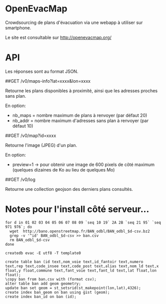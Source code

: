 # OpenEvacMap

Crowdsourcing de plans d'évacuation via une webapp à utiliser sur smartphone.

Le site est consultable sur http://openevacmap.org/

# API

Les réponses sont au format JSON.

##GET /v0/maps-info?lat=xxxx&lon=xxxx

Retourne les plans disponibles à proximité, ainsi que les adresses proches sans plan.

En option:
- nb_maps = nombre maximum de plans à renvoyer (par défaut 20)
- nb_addr = nombre maximum d'adresses sans plan à renvoyer (par défaut 10)

##GET /v0/map?id=xxxx

Retourne l'image (JPEG) d'un plan.

En option:
- preview=1 -> pour obtenir une image de 600 pixels de côté maximum (quelques dizaines de Ko au lieu de quelques Mo)

##GET /v0/log

Retourne une collection geojson des derniers plans consultés.


# Notes pour l'install côté serveur...

    for d in 01 02 03 04 05 06 07 08 09 `seq 10 19` 2A 2B `seq 21 95` `seq 971 976`; do
      wget  http://bano.openstreetmap.fr/BAN_odbl/BAN_odbl_$d-csv.bz2
      grep -v '^id' BAN_odbl_$d-csv >> ban.csv 
      rm BAN_odbl_$d-csv
    done

    createdb evac -E utf8 -T template0

    create table ban (id text,nom_voie text,id_fantoir text,numero text,rep text,code_insee text,code_post text,alias text,nom_ld text,x float,y float,commune text,fant_voie text,fant_ld text,lat float,lon float);
    \copy ban from ban.csv with (format csv);
    alter table ban add geom geometry;
    update ban set geom = st_setsrid(st_makepoint(lon,lat),4326);
    create index ban_geom on ban using gist (geom);
    create index ban_id on ban (id);
